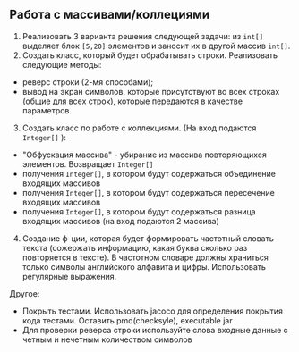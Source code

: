## Pабота с массивами/коллециями



1. Реализовать 3 варианта решения следующей задачи: из `int[]` выделяет блок `[5,20]` элементов и заносит их в другой массив `int[]`.
2. Создать класс, который будет обрабатывать строки. Реализовать следующие методы:
- реверс строки (2-мя способами);
- вывод на экран символов, которые присутствуют во всех строках (общие для всех строк), которые передаются в качестве параметров.
3. Создать класс по работе с коллекциями. (На вход подаются `Integer[]` ):
* "Обфускация массива" - убирание из массива повторяющихся элементов. Возвращает `Integer[]`
* получения `Integer[]`, в котором будут содержаться объединение входящих массивов
* получения `Integer[]`, в котором будут содержаться пересечение входящих массивов
* получения `Integer[]`, в котором будут содержаться разница входящих массивов (на вход подаются 2 массива)
4. Создание ф-ции, которая будет формировать частотный словать текста (сожержать информацию, какая буква сколько раз повторяется в тексте). В частотном
   словаре должны храниться только символы английского алфавита и цифры. Использовать регулярные выражения.


Другое:

- Покрыть тестами. Использовать jacoco для определения покрытия кода тестами. Оставить pmd(checksyle), executable jar
- Для проверки реверса строки используйте слова входные данные с четным и нечетным количеством символов